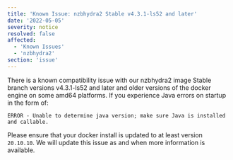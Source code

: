 ```yaml
---
title: 'Known Issue: nzbhydra2 Stable v4.3.1-ls52 and later'
date: '2022-05-05'
severity: notice
resolved: false
affected:
  - 'Known Issues'
  - 'nzbhydra2'
section: 'issue'
---
```

There is a known compatibility issue with our nzbhydra2 image Stable branch versions v4.3.1-ls52 and later and older versions of the docker engine on some amd64 platforms. If you experience Java errors on startup in the form of:

```shell
ERROR - Unable to determine java version; make sure Java is installed and callable.
```

Please ensure that your docker install is updated to at least version `20.10.10`. We will update this issue as and when more information is available.

